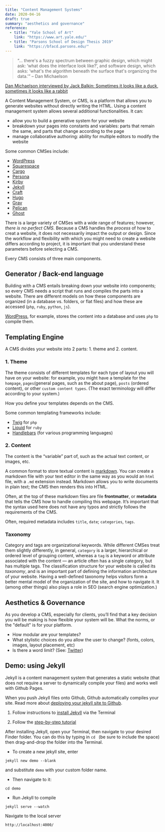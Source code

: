 ```yaml
---
title: "Content Management Systems"
date: 2020-04-16
draft: true
summary: "aesthetics and governance"
reference:
  - title: "Yale School of Art"
    link: "https://www.art.yale.edu/"
  - title: "Parsons School of Design Thesis 2019"
    link: "https://bfacd.parsons.edu/"
---
```


> “... there's a fuzzy spectrum between graphic design, which might ask: ‘what does the interface look like?’, and software design, which asks: ‘what's the algorithm beneath the surface that's organizing the data.’”
– Dan Michaelson

[Dan Michaelson interviewed by Jack Balkin: Sometimes it looks like a duck, sometimes it looks like a rabbit](http://linkedbyair.net/balkin.pdf) 

A Content Management System, or CMS, is a platform that allows you to generate websites without directly writing the HTML. Using a content management system allows several additional functionalities. It can:
- allow you to build a generative system for your website
- breakdown your pages into constants and variables: parts that remain the same, and parts that change according to the page
- manage collaborative authoring: ability for multiple editors to modify the website


Some common CMSes include:
- [WordPress](https://wordpress.org/)
- [Squarespace](https://www.squarespace.com/)
- [Cargo](https://cargo.site/)
- [Persona](https://persona.co/)
- [Kirby](http://getkirby.com/)
- [Jekyll](https://jekyllrb.com/) 
- [Craft](https://craftcms.com/) 
- [Hugo](https://gohugo.io/)
- [Grav](https://getgrav.org/) 
- [Pelican](http://docs.getpelican.com/en/stable/)
- [Ghost](https://ghost.org/)

There is a large variety of CMSes with a wide range of features; however, *there is no perfect CMS.* Because a CMS handles the *process* of how to creat a website, it does not necessarily impact the output or design. Since the workflow and flexibility with which you might need to create a website differs according to project, it is important that you understand these parameters before selecting a CMS.

Every CMS consists of three main components.

## Generator / Back-end language
Building with a CMS entails breaking down your website into components; so 
every CMS needs a script that runs and compiles the parts into a website.
There are different models on how these components are organized (in a database vs. folders, or flat files) and how these are accessed (`php`, `ruby`, `python`, `js`).

[WordPress](https://wordpress.org/), for example, stores the content into a database and uses `php` to compile them.

## Templating Engine
A CMS divides your website into 2 parts: 1. theme and 2. content. 

### 1. Theme
The theme consists of different templates for each type of layout you will have on your website: for example, you might have a template for the `hompage`, `pages`(general pages, such as the about page), `posts` (ordered content), or other `custom content types`. (The exact terminology will differ according to your system.)

How you define your templates depends on the CMS.

Some common templating frameworks include:
- [Twig](https://twig.symfony.com/doc/2.x/templates.html) for `php`
- [Liquid](https://shopify.github.io/liquid/) for `ruby` 
- [Handlebars](https://handlebarsjs.com/guide/) (for various programming languages)


###  2. Content
The content is the “variable” part of, such as the actual text content, or images, etc. 

A common format to store textual content is [markdown](https://www.markdownguide.org/getting-started/). You can create a markdown file with your text editor in the same way as you would an `html` file, with a `.md` extension instead. Markdown allows you to write documents in plain text; the CMS then renders this into HTML.

Often, at the top of these markdown files are file **frontmatter**, or **metadata** that tells the CMS how to handle compiling this webpage. It’s important that the syntax used here does not have any typos and strictly follows the requirements of the CMS. 

Often, required metadata includes `title`, `date`; `categories`, `tags`. 

### Taxonomy
Category and tags are organizational keywords. While different CMSes treat them slightly differently, in general, `category` is a larger, hierarchical or ordered level of grouping content, whereas a `tag` is a keyword or attribute associated with the content — an article often has a single category, but has multiple tags. The classification structure for your website is called its *taxonomy*, and is an important part of defining the information architecture of your website. Having a well-defined taxonomy helps visitors form a better mental model of the organization of the site, and how to navigate it. It (among other things) also plays a role in SEO (search engine optimization.)

## Aesthetics & Governance
As you develop a CMS, especially for clients, you’ll find that a key decision you will be making is how flexible your system will be. What the norms, or the "default" is for your platform.

- How modular are your templates?
- What stylistic choices do you allow the user to change? (fonts, colors, images, layout placement, etc)
- Is there a word limit? (See: [Twitter](https://twitter.com/))

## Demo: using Jekyll
Jekyll is a content management system that generates a static website (that does not require a server to dynamically compile your files) and works well with Github Pages.

When you push Jekyll files onto Github, Github automatically compiles your site. Read more about [deploying your jekyll site to Github](https://jekyllrb.com/docs/github-pages/#deploying-jekyll-to-github-pages).


1. Follow instructions to [install Jekyll](https://jekyllrb.com/docs/installation/macos/) via the Terminal

2. Follow the [step-by-step tutorial](https://jekyllrb.com/docs/step-by-step/01-setup/)

After installing Jekyll, open your Terminal, then navigate to your desired Finder folder.
You can do this by typing in `cd ` (be sure to include the space) then drag-and-drop the folder into the Terminal.

- To create a new jekyll site, enter 
```
jekyll new demo --blank
```
and substitute  `demo` with your custom folder name.

- Then navigate to it:
```
cd demo
```

- Run Jekyll to compile
```
jekyll serve --watch
```

Navigate to the local server
```
http://localhost:4000/
```
